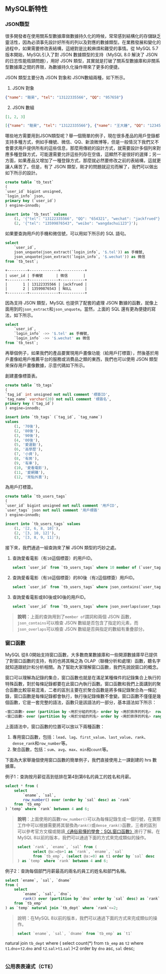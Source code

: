 ## MySQL新特性

### JSON類型

很多開發者在使用關系型數據庫做數據持久化的時候，常常感到結構化的存儲缺乏靈活性，因為必須事先設計好所有的列以及對應的數據類型。在業務發展和變化的過程中，如果需要修改表結構，這絕對是比較麻煩和難受的事情。從 MySQL 5.7 版本開始，MySQL引入了對 JSON 數據類型的支持（MySQL 8.0 解決了 JSON 的日志性能瓶頸問題），用好 JSON 類型，其實就是打破了關系型數據庫和非關系型數據庫之間的界限，為數據持久化操作帶來了更多的便捷。

JSON 類型主要分為 JSON 對象和 JSON數組兩種，如下所示。

1. JSON 對象

```JSON
{"name": "駱昊", "tel": "13122335566", "QQ": "957658"}
```

2. JSON 數組

```JSON
[1, 2, 3]
```

```JSON
[{"name": "駱昊", "tel": "13122335566"}, {"name": "王大錘", "QQ": "123456"}]
```

哪些地方需要用到JSON類型呢？舉一個簡單的例子，現在很多產品的用戶登錄都支持多種方式，例如手機號、微信、QQ、新浪微博等，但是一般情況下我們又不會要求用戶提供所有的這些信息，那麼用傳統的設計方式，就需要設計多個列來對應多種登錄方式，可能還需要允許這些列存在空值，這顯然不是很好的選擇；另一方面，如果產品又增加了一種登錄方式，那麼就必然要修改之前的表結構，這就更讓人痛苦了。但是，有了 JSON 類型，剛才的問題就迎刃而解了，我們可以做出如下所示的設計。

```SQL
create table `tb_test`
(
`user_id` bigint unsigned,
`login_info` json,
primary key (`user_id`)
) engine=innodb;

insert into `tb_test` values 
    (1, '{"tel": "13122335566", "QQ": "654321", "wechat": "jackfrued"}'),
    (2, '{"tel": "13599876543", "weibo": "wangdachui123"}');
```

如果要查詢用戶的手機和微信號，可以用如下所示的 SQL 語句。

```SQL
select 
    `user_id`,
    json_unquote(json_extract(`login_info`, '$.tel')) as 手機號,
    json_unquote(json_extract(`login_info`, '$.wechat')) as 微信 
from `tb_test`;
```

```
+---------+-------------+-----------+
| user_id | 手機號      | 微信       |
+---------+-------------+-----------+
|       1 | 13122335566 | jackfrued |
|       2 | 13599876543 | NULL      |
+---------+-------------+-----------+
```

因為支持 JSON 類型，MySQL 也提供了配套的處理 JSON 數據的函數，就像上面用到的`json_extract`和`json_unquote`。當然，上面的 SQL 還有更為便捷的寫法，如下所示。

```SQL
select 
	`user_id`,
    `login_info` ->> '$.tel' as 手機號,
    `login_info` ->> '$.wechat' as 微信
from `tb_test`;
```

再舉個例子，如果我們的產品要實現用戶畫像功能（給用戶打標簽），然後基於用戶畫像給用戶推薦平台的服務或消費品之類的東西，我們也可以使用 JSON 類型來保存用戶畫像數據，示意代碼如下所示。

創建畫像標簽表。

```SQL
create table `tb_tags`
(
`tag_id` int unsigned not null comment '標簽ID',
`tag_name` varchar(20) not null comment '標簽名',
primary key (`tag_id`)
) engine=innodb;

insert into `tb_tags` (`tag_id`, `tag_name`) 
values
    (1, '70後'),
    (2, '80後'),
    (3, '90後'),
    (4, '00後'),
    (5, '愛運動'),
    (6, '高學歷'),
    (7, '小資'),
    (8, '有房'),
    (9, '有車'),
    (10, '愛看電影'),
    (11, '愛網購'),
    (12, '常點外賣');
```

為用戶打標簽。

```SQL
create table `tb_users_tags`
(
`user_id` bigint unsigned not null comment '用戶ID',
`user_tags` json not null comment '用戶標簽'
) engine=innodb;

insert into `tb_users_tags` values 
    (1, '[2, 6, 8, 10]'),
    (2, '[3, 10, 12]'),
    (3, '[3, 8, 9, 11]');
```

接下來，我們通過一組查詢來了解 JSON 類型的巧妙之處。

1. 查詢愛看電影（有`10`這個標簽）的用戶ID。

    ```SQL
    select `user_id` from `tb_users_tags` where 10 member of (`user_tags`->'$');
    ```

2. 查詢愛看電影（有`10`這個標簽）的80後（有`2`這個標簽）用戶ID。

    ```SQL
    select `user_id` from `tb_users_tags` where json_contains(`user_tags`->'$', '[2, 10]');
    ```

3. 查詢愛看電影或80後或90後的用戶ID。

    ```SQL
    select `user_id` from `tb_users_tags` where json_overlaps(user_tags->'$', '[2, 3, 10]');
    ```

> **說明**：上面的查詢用到了`member of`謂詞和兩個 JSON 函數，`json_contains`可以檢查 JSON 數組是否包含了指定的元素，而`json_overlaps`可以檢查 JSON 數組是否與指定的數組有重疊部分。

### 窗口函數

MySQL 從8.0開始支持窗口函數，大多數商業數據庫和一些開源數據庫早已提供了對窗口函數的支持，有的也將其稱之為 OLAP（聯機分析和處理）函數，聽名字就知道跟統計和分析相關。為了幫助大家理解窗口函數，我們先說說窗口的概念。

窗口可以理解為記錄的集合，窗口函數也就是在滿足某種條件的記錄集合上執行的特殊函數，對於每條記錄都要在此窗口內執行函數。窗口函數和我們上面講到的聚合函數比較容易混淆，二者的區別主要在於聚合函數是將多條記錄聚合為一條記錄，窗口函數是每條記錄都會執行，執行後記錄條數不會變。窗口函數不僅僅是幾個函數，它是一套完整的語法，函數只是該語法的一部分，基本語法如下所示：

```SQL
<窗口函數> over (partition by <用於分組的列名> order by <用於排序的列名>  rows between ... and ...)
<窗口函數> over (partition by <用於分組的列名> order by <用於排序的列名> range between ... and ...)
```

上面語法中，窗口函數的位置可以放以下兩種函數：

1. 專用窗口函數，包括：`lead`、`lag`、`first_value`、`last_value`、`rank`、`dense_rank`和`row_number`等。
2. 聚合函數，包括：`sum`、`avg`、`max`、`min`和`count`等。

下面為大家舉幾個使用窗口函數的簡單例子，我們直接使用上一課創建的 hrs 數據庫。

例子1：查詢按月薪從高到低排在第4到第6名的員工的姓名和月薪。

```SQL
select * from (
	select 
		`ename`, `sal`,
		row_number() over (order by `sal` desc) as `rank`
	from `tb_emp`
) `temp` where `rank` between 4 and 6;
```

> **說明**：上面使用的函數`row_number()`可以為每條記錄生成一個行號，在實際工作中可以根據需要將其替換為`rank()`或`dense_rank()`函數，三者的區別可以參考官方文檔或閱讀[《通俗易懂的學會：SQL窗口函數》](https://zhuanlan.zhihu.com/p/92654574)進行了解。在MySQL 8以前的版本，我們可以通過下面的方式來完成類似的操作。
>
> ```SQL
> select `rank`, `ename`, `sal` from (
>        select @a:=@a+1 as `rank`, `ename`, `sal` 
>        from `tb_emp`, (select @a:=0) as t1 order by `sal` desc
> ) as `temp` where `rank` between 4 and 6;
> ```

例子2：查詢每個部門月薪最高的兩名的員工的姓名和部門名稱。

```SQL
select `ename`, `sal`, `dname` 
from (
    select 
        `ename`, `sal`, `dno`,
        rank() over (partition by `dno` order by `sal` desc) as `rank`
    from `tb_emp`
) as `temp` natural join `tb_dept` where `rank`<=2;
```

> 說明：在MySQL 8以前的版本，我們可以通過下面的方式來完成類似的操作。
>
> ```SQL
> select `ename`, `sal`, `dname` from `tb_emp` as `t1` 
natural join `tb_dept` 
where (
        select count(*) from `tb_emp` as `t2` 
        where `t1`.`dno`=`t2`.`dno` and `t2`.`sal`>`t1`.`sal` 
)<2 order by `dno` asc, `sal` desc;
> ```

### 公用表表達式（CTE）

